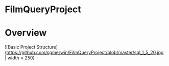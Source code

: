 # FilmQueryProject

# Overview

![Basic Project Structure](https://github.com/sgmerwin/FilmQueryProject/blob/master/sql_1_5_20.jpg | width = 250)
